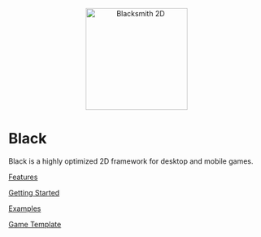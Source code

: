 <p align="center">
  <a href="http://blacksmith2d.io">
    <img alt="Blacksmith 2D" src="http://blacksmith2d.io/content/branding/icon.svg" width="200" />
  </a>
</p>

# Black

Black is a highly optimized 2D framework for desktop and mobile games.  

[Features](http://blacksmith2d.io/#features)

[Getting Started](http://blacksmith2d.io/Docs/Tutorials/Getting%20Started)

[Examples](http://blacksmith2d.io/Docs/Examples)

[Game Template](http://github.com/MassiveHeights/Black-Template)
